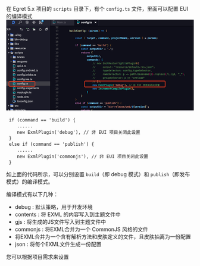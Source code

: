 在 Egret 5.x 项目的 `scripts` 目录下，有个 `config.ts` 文件，里面可以配置 EUI 的编译模式
![](p1.png)

```
 if (command == 'build') {
 	......
 	new ExmlPlugin('debug'), // 非 EUI 项目关闭此设置
 }
 else if (command == 'publish') {
	......
 	new ExmlPlugin('commonjs'), // 非 EUI 项目关闭此设置
 }
```
如上面的代码所示，可以分别设置 `build`（即 debug 模式）和 `publish`（即发布模式）的编译模式。

编译模式有以下几种：

*  debug : 默认策略，用于开发环境
*  contents : 将 EXML 的内容写入到主题文件中
*  gjs : 将生成的JS文件写入到主题文件中
*  commonjs : 将EXML合并为一个 CommonJS 风格的文件
*  将EXML合并为一个含有解析方法和皮肤定义的文件，且皮肤抽离为一份配置
*  json : 将每个EXML文件生成一份配置

您可以根据项目需求来设置